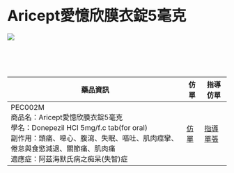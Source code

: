 

<big>Aricept愛憶欣膜衣錠5毫克</big>
====  
![](https://www.cgmh.org.tw/stor/picture/PEC002M201203153594.JPG)  
<br><br>
<br><br>

藥品資訊| 仿單 |指導仿單
---- | ---| ---
PEC002M<br>商品名：Aricept愛憶欣膜衣錠5毫克<br>學名：Donepezil HCI 5mg/f.c tab(for oral)<br>副作用：頭痛、噁心、腹瀉、失眠、嘔吐、肌肉痙攣、倦怠與食慾減退、關節痛、肌肉痛<br>適應症：阿茲海默氏病之痴呆(失智)症 |[仿單](https://www.cgmh.org.tw/stor/picture/PEC002M.PDF)| [指導單張](https://drive.google.com/file/d/1K_PCAvt-29Y-V6CeLBdjNJHOj0YYrXUU/view?usp=sharing)
